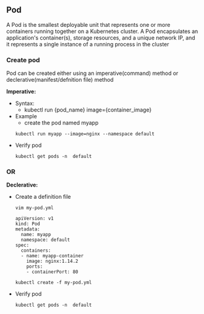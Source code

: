 ## Pod
A Pod is the smallest deployable unit that represents one or more containers running together on a Kubernetes cluster. A Pod encapsulates an application's container(s), storage resources, and a unique network IP, and it represents a single instance of a running process in the cluster

### Create pod
Pod can be created either using an imperative(command) method or declerative(manifest/defnition file) method

**Imperative:**
- Syntax:
  - kubectl run {pod_name} image={container_image}
- Example
  - create the pod named myapp
  ```
  kubectl run myapp --image=nginx --namespace default
  ```
- Verify pod
  ```
  kubectl get pods -n  default
  ```
### OR
**Declerative:**
- Create a definition file
  ```
  vim my-pod.yml
  ```
  ```
  apiVersion: v1
  kind: Pod
  metadata:
    name: myapp
    namespace: default
  spec:
    containers:
    - name: myapp-container
      image: nginx:1.14.2
      ports:
      - containerPort: 80
  ```
  ```
  kubectl create -f my-pod.yml
- Verify pod
  ```
  kubectl get pods -n  default
  ```
